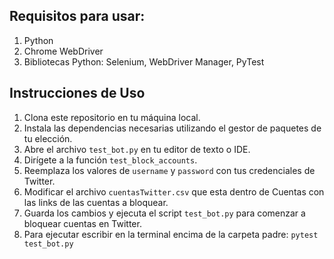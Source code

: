 ## Requisitos para usar:
1. Python
2. Chrome WebDriver
3. Bibliotecas Python: Selenium, WebDriver Manager, PyTest


## Instrucciones de Uso

1. Clona este repositorio en tu máquina local.
2. Instala las dependencias necesarias utilizando el gestor de paquetes de tu elección.
3. Abre el archivo `test_bot.py` en tu editor de texto o IDE.
4. Dirígete a la función `test_block_accounts`.
5. Reemplaza los valores de `username` y `password` con tus credenciales de Twitter.
6. Modificar el archivo `cuentasTwitter.csv` que esta dentro de Cuentas con las links de las cuentas a bloquear.
7. Guarda los cambios y ejecuta el script `test_bot.py` para comenzar a bloquear cuentas en Twitter.
8. Para ejecutar escribir en la terminal encima de la carpeta padre: `pytest test_bot.py`



